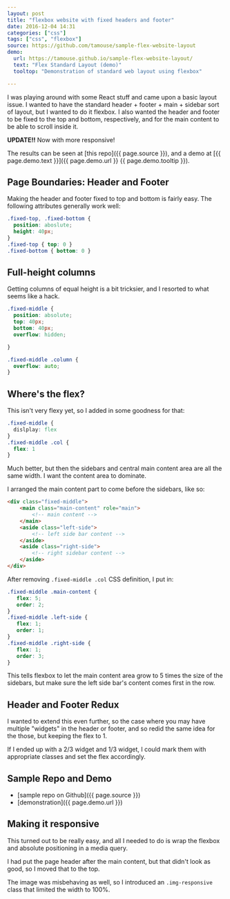 ```yaml
---
layout: post
title: "flexbox website with fixed headers and footer"
date: 2016-12-04 14:31
categories: ["css"]
tags: ["css", "flexbox"]
source: https://github.com/tamouse/sample-flex-website-layout
demo:
  url: https://tamouse.github.io/sample-flex-website-layout/
  text: "Flex Standard Layout (demo)"
  tooltop: "Demonstration of standard web layout using flexbox"

---
```


I was playing around with some React stuff and came upon a basic
layout issue. I wanted to have the standard header + footer + main +
sidebar sort of layout, but I wanted to do it flexbox. I also wanted
the header and footer to be fixed to the top and bottom, respectively,
and for the main content to be able to scroll inside it.

**UPDATE!!** Now with more responsive!

The results can be seen at [this repo]({{ page.source }}), and a demo
	at [{{ page.demo.text }}]({{ page.demo.url }} {{ page.demo.tooltip }}).

## Page Boundaries: Header and Footer

Making the header and footer fixed to top and bottom is fairly easy.
The following attributes generally work well:

```css
.fixed-top, .fixed-bottom {
  position: aboslute;
  height: 40px;
}
.fixed-top { top: 0 }
.fixed-bottom { bottom: 0 }
```

## Full-height columns

Getting columns of equal height is a bit tricksier, and I resorted to
what seems like a hack.

```css
.fixed-middle {
  position: absolute;
  top: 40px;
  bottom: 40px;
  overflow: hidden;

}

.fixed-middle .column {
  overflow: auto;
}
```

## Where's the flex?

This isn't very flexy yet, so I added in some goodness for that:

```css
.fixed-middle {
  dislplay: flex
}
.fixed-middle .col {
  flex: 1
}
```

Much better, but then the sidebars and central main content area are
all the same width. I want the content area to dominate.

I arranged the main content part to come before the sidebars, like so:

```html
<div class="fixed-middle">
    <main class="main-content" role="main">
        <!-- main content -->
    </main>
    <aside class="left-side">
        <!-- left side bar content -->
    </aside>
    <aside class="right-side">
        <!-- right sidebar content -->
    </aside>
</div>
```

After removing `.fixed-middle .col` CSS definition, I put in:

```css
.fixed-middle .main-content {
   flex: 5;
   order: 2;
}
.fixed-middle .left-side {
   flex: 1;
   order: 1;
}
.fixed-middle .right-side {
   flex: 1;
   order: 3;
}
```

This tells flexbox to let the main content area grow to 5 times the
size of the sidebars, but make sure the left side bar's content comes
first in the row.

## Header and Footer Redux

I wanted to extend this even further, so the case where you may have
multiple "widgets" in the header or footer, and so redid the same idea
for the those, but keeping the flex to 1.

If I ended up with a 2/3 widget and 1/3 widget, I could mark them with
appropriate classes and set the flex accordingly.


## Sample Repo and Demo

* [sample repo on Github]({{ page.source }})
* [demonstration]({{ page.demo.url }})

## Making it responsive

This turned out to be really easy, and all I needed to do is wrap the
flexbox and absolute positioning in a media query.

I had put the page header after the main content, but that didn't look
as good, so I moved that to the top.

The image was misbehaving as well, so I introduced an
`.img-responsive` class that limited the width to 100%.
